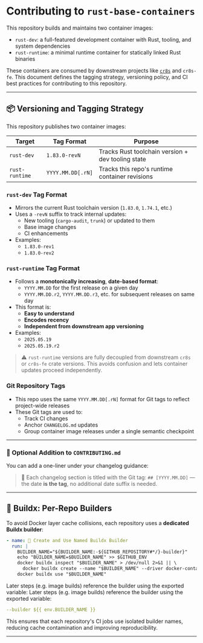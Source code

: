# Contributing to `rust-base-containers`

This repository builds and maintains two container images:

- `rust-dev`: a full-featured development container with Rust, tooling, and system dependencies
- `rust-runtime`: a minimal runtime container for statically linked Rust binaries

These containers are consumed by downstream projects like [`cr8s`](https://github.com/JohnBasrai/cr8s) and `cr8s-fe`. This document defines the tagging strategy, versioning policy, and CI best practices for contributing to this repository.

---

## 📦 Versioning and Tagging Strategy

This repository publishes two container images:

| Target        | Tag Format                | Purpose                                           |
|---------------|---------------------------|---------------------------------------------------|
| `rust-dev`    | `1.83.0-revN`             | Tracks Rust toolchain version + dev tooling state |
| `rust-runtime`| `YYYY.MM.DD[.rN]`         | Tracks this repo's runtime container revisions     |

### `rust-dev` Tag Format

- Mirrors the current Rust toolchain version (`1.83.0`, `1.74.1`, etc.)
- Uses a `-revN` suffix to track internal updates:
  - New tooling (`cargo-audit`, `trunk`) or updated to them
  - Base image changes
  - CI enhancements
- Examples:
  - `1.83.0-rev1`
  - `1.83.0-rev2`

### `rust-runtime` Tag Format

- Follows a **monotonically increasing**, **date-based format**:
  - `YYYY.MM.DD` for the first release on a given day
  - `YYYY.MM.DD.r2`, `YYYY.MM.DD.r3`, etc. for subsequent releases on same day
- This format is:
  - **Easy to understand**
  - **Encodes recency**
  - **Independent from downstream app versioning**
- Examples:
  - `2025.05.19`
  - `2025.05.19.r2`

> ⚠️ `rust-runtime` versions are fully decoupled from downstream `cr8s` or `cr8s-fe` crate versions.
> This avoids confusion and lets container updates proceed independently.

### Git Repository Tags

- This repo uses the same `YYYY.MM.DD[.rN]` format for Git tags to reflect project-wide releases
- These Git tags are used to:
  - Track CI changes
  - Anchor `CHANGELOG.md` updates
  - Group container image releases under a single semantic checkpoint

---

### 📌 Optional Addition to `CONTRIBUTING.md`

You can add a one-liner under your changelog guidance:

> 🔖 Each changelog section is titled with the Git tag:
> `## [YYYY.MM.DD]` — the date **is the tag**, no additional date suffix is needed.

---

## 🧱 Buildx: Per-Repo Builders

To avoid Docker layer cache collisions, each repository uses a **dedicated Buildx builder**:

```yaml
- name: 🧱 Create and Use Named Buildx Builder
  run: |
    BUILDER_NAME="${BUILDER_NAME:-${GITHUB_REPOSITORY#*/}-builder}"
    echo "BUILDER_NAME=$BUILDER_NAME" >> $GITHUB_ENV
    docker buildx inspect "$BUILDER_NAME" > /dev/null 2>&1 || \
      docker buildx create --name "$BUILDER_NAME" --driver docker-container --use
    docker buildx use "$BUILDER_NAME"
```

Later steps (e.g. image builds) reference the builder using the exported variable:
Later steps (e.g. image builds) reference the builder using the exported variable:

```yaml
--builder ${{ env.BUILDER_NAME }}
```

This ensures that each repository's CI jobs use isolated builder names, reducing cache contamination and improving reproducibility.

---
